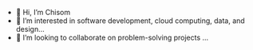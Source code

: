 - 👋 Hi, I’m Chisom
- 👀 I’m interested in software development, cloud computing, data, and design...
- 💞️ I’m looking to collaborate on problem-solving projects ...


<!---
Omadeanne/Omadeanne is a ✨ special ✨ repository because its `README.md` (this file) appears on your GitHub profile.
You can click the Preview link to take a look at your changes.
--->
